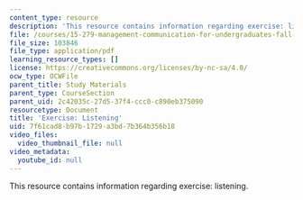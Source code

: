 ```yaml
---
content_type: resource
description: 'This resource contains information regarding exercise: listening.'
file: /courses/15-279-management-communication-for-undergraduates-fall-2012/7f61cad8b97b1729a3bd7b364b356b18_MIT15_279F12_listeningEx.pdf
file_size: 103846
file_type: application/pdf
learning_resource_types: []
license: https://creativecommons.org/licenses/by-nc-sa/4.0/
ocw_type: OCWFile
parent_title: Study Materials
parent_type: CourseSection
parent_uid: 2c42035c-27d5-37f4-ccc0-c890eb375090
resourcetype: Document
title: 'Exercise: Listening'
uid: 7f61cad8-b97b-1729-a3bd-7b364b356b18
video_files:
  video_thumbnail_file: null
video_metadata:
  youtube_id: null
---
```

This resource contains information regarding exercise: listening.